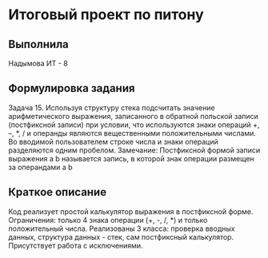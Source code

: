 # Итоговый проект по питону
## Выполнила
Надымова  ИТ - 8
## Формулировка задания
Задача 15. Используя структуру стека подсчитать значение арифметического
выражения, записанного в обратной польской записи (постфиксной записи)
при условии, что используются знаки операций +, –, *, / и операнды являются
вещественными положительными числами. Во вводимой пользователем
строке числа и знаки операций разделяются одним пробелом.
Замечание: Постфиксной формой записи выражения a b называется запись, в
которой знак операции размещен за операндами a b 
## Краткое описание
Код реализует простой калькулятор выражения в постфиксной форме. 
Ограничения: только 4 знака операции (+, -, /, *) и только положительный числа.
Реализованы 3 класса: проверка вводных данных, структура данных - стек, сам постфиксный калькулятор. 
Присутствует работа с исключениями.
